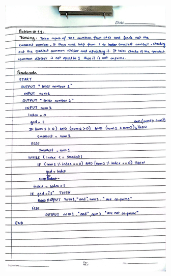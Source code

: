 ![Q11_1](https://github.com/Areeba2024/k240005/blob/cf365ccb8a7255c40a04b212e6f721e121a8bd60/PF%20Theory%20Assignment/Assign1/Q11_1.jpg)
